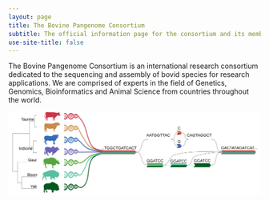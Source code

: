 ```yaml
---
layout: page
title: The Bovine Pangenome Consortium
subtitle: The official information page for the consortium and its members
use-site-title: false
---
```


The Bovine Pangenome Consortium is an international research consortium dedicated to the sequencing and assembly of bovid species for research applications. We are comprised of experts in the field of Genetics, Genomics, Bioinformatics and Animal Science from countries throughout the world.


![Bovine pangenome](/assets/img/BPC_diagram.svg)

